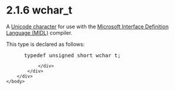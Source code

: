 <html dir="LTR" xmlns:mshelp="http://msdn.microsoft.com/mshelp" xmlns:ddue="http://ddue.schemas.microsoft.com/authoring/2003/5" xmlns:xlink="http://www.w3.org/1999/xlink" xmlns:tool="http://www.microsoft.com/tooltip">
    <head>
        <meta http-equiv="Content-Type" content="text/html; CHARSET=utf-8"></meta>
        <meta name="save" content="history"></meta>
        <title>2.1.6 wchar_t</title>
        <xml>
            <mshelp:toctitle title="2.1.6 wchar_t"></mshelp:toctitle>
            <mshelp:rltitle title="[MS-DTYP]: wchar_t"></mshelp:rltitle>
            <mshelp:keyword index="A" term="9e7d8bfc-016c-48b7-95ae-666e103eead4"></mshelp:keyword>
            <mshelp:attr name="DCSext.ContentType" value="open specification"></mshelp:attr>
            <mshelp:attr name="AssetID" value="9e7d8bfc-016c-48b7-95ae-666e103eead4"></mshelp:attr>
            <mshelp:attr name="TopicType" value="kbRef"></mshelp:attr>
            <mshelp:attr name="DCSext.Title" value="[MS-DTYP]: wchar_t" />
        </xml>
    </head>
    <body>
        <div id="header">
            <h1 class="heading">2.1.6 wchar_t</h1>
        </div>
        <div id="mainSection">
            <div id="mainBody">
                <div id="allHistory" class="saveHistory"></div>
                <div id="sectionSection0" class="section" name="collapseableSection">
                    

<p>A <a href="a66edeb1-52a0-4d64-a93b-2f5c833d7d92.md#gt_fd33af2e-e1ce-4f8e-a706-f9fb8123f9b0">Unicode
character</a> for use with the <a href="a66edeb1-52a0-4d64-a93b-2f5c833d7d92.md#gt_9c5903c1-1477-4181-b451-3ba1e34a0c0c">Microsoft Interface Definition
Language (MIDL)</a> compiler.</p>

<p>This type is declared as follows:</p>

<dl>
<dd>
<div><pre> typedef unsigned short wchar_t;
</pre></div>
</dd></dl>


                </div>
            </div>
        </div>
    </body>
</html>